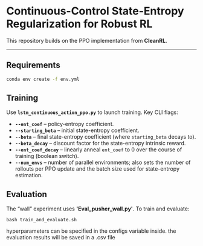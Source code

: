 

# Continuous-Control State-Entropy Regularization for Robust RL

This repository builds on the PPO implementation from **CleanRL**.

---

## Requirements

```bash
conda env create -f env.yml
```

## Training

Use **`lstm_continuous_action_ppo.py`** to launch training. Key CLI flags:

- **`--ent_coef`** – policy-entropy coefficient.
- **`--starting_beta`** – initial state-entropy coefficient.
- **`--beta`** – final state-entropy coefficient (where `starting_beta` decays to).
- **`--beta_decay`** – discount factor for the state-entropy intrinsic reward.
- **`--ent_coef_decay`** – linearly anneal `ent_coef` to 0 over the course of training (boolean switch).
- **`--num_envs`** – number of parallel environments; also sets the number of rollouts per PPO update and the batch size used for state-entropy estimation.


## Evaluation

The “wall” experiment uses **'Eval_pusher_wall.py'**. To train and evaluate:

```eval
bash train_and_evaluate.sh
```
hyperparameters can be specified in the configs variable inside.
the evaluation results will be saved in a .csv file

 
